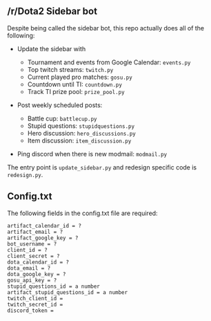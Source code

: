 ## /r/Dota2 Sidebar bot

Despite being called the sidebar bot, this repo actually does all of the following:

* Update the sidebar with
    * Tournament and events from Google Calendar: `events.py`
    * Top twitch streams: `twitch.py`
    * Current played pro matches: `gosu.py`
    * Countdown until TI: `countdown.py`
    * Track TI prize pool: `prize_pool.py`

* Post weekly scheduled posts:
    * Battle cup: `battlecup.py`
    * Stupid questions: `stupidquestions.py`
    * Hero discussion: `hero_discussions.py`
    * Item discussion: `item_discussion.py`

* Ping discord when there is new modmail: `modmail.py`

The entry point is `update_sidebar.py` and redesign specific code is `redesign.py`.


## Config.txt

The following fields in the config.txt file are required:
```
artifact_calendar_id = ?
artifact_email = ?
artifact_google_key = ?
bot_username = ?
client_id = ?
client_secret = ?
dota_calendar_id = ?
dota_email = ?
dota_google_key = ?
gosu_api_key = ?
stupid_questions_id = a number
artifact_stupid_questions_id = a number
twitch_client_id =
twitch_secret_id =
discord_token =
```
